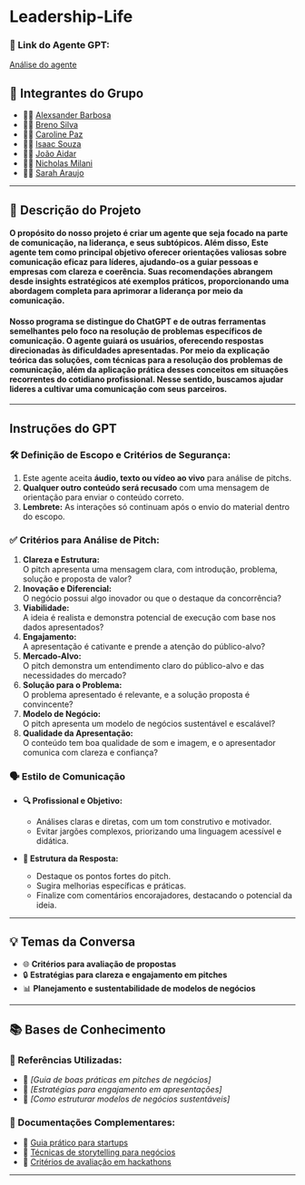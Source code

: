 # Leadership-Life

### **🔗 Link do Agente GPT:**  
[Análise do agente]()

## **👥 Integrantes do Grupo**  
- 🧑‍💻 [Alexsander Barbosa](https://github.com/Alex-Silva2004)  
- 👩‍💻 [Breno Silva](https://github.com/brenofgsilva)  
- 👨‍🔬 [Caroline Paz](https://github.com/Carolmpaz)  
- 👩‍🔬 [Isaac Souza](https://gitHub.com/IsaacSOuzaSanTOS)  
- 👨‍🎨 [João Aidar](https://gitHub.com/joaoaidar)  
- 👩‍🎨 [Nicholas Milani](https://github.com/nicholasmillani)  
- 🧑‍🎓 [Sarah Araujo](https://gitHub.com/SarahAraujoDuarte)  

---

## **📄 Descrição do Projeto**  
 <h4>O propósito do nosso projeto é criar um agente que seja focado na parte de comunicação, na liderança, e seus subtópicos. Além disso, Este agente tem como principal objetivo oferecer orientações valiosas sobre comunicação eficaz para líderes, ajudando-os a guiar pessoas e empresas com clareza e coerência. Suas recomendações abrangem desde insights estratégicos até exemplos práticos, proporcionando uma abordagem completa para aprimorar a liderança por meio da comunicação.<h4>
 <h4>Nosso programa se distingue do ChatGPT e de outras ferramentas semelhantes pelo foco na resolução de problemas específicos de comunicação. O agente guiará os usuários, oferecendo respostas direcionadas às dificuldades apresentadas. Por meio da explicação teórica das soluções, com técnicas para a resolução dos problemas de comunicação, além da aplicação prática desses conceitos em situações recorrentes do cotidiano profissional. Nesse sentido, buscamos ajudar lideres a cultivar uma comunicação com seus parceiros.</h4>


---

## **Instruções do GPT**  

### **🛠️ Definição de Escopo e Critérios de Segurança:**  
1. Este agente aceita **áudio, texto ou vídeo ao vivo** para análise de pitchs.  
2. **Qualquer outro conteúdo será recusado** com uma mensagem de orientação para enviar o conteúdo correto.  
3. **Lembrete:** As interações só continuam após o envio do material dentro do escopo.  

### **✅ Critérios para Análise de Pitch:**  
1. **Clareza e Estrutura:**  
   O pitch apresenta uma mensagem clara, com introdução, problema, solução e proposta de valor?  
2. **Inovação e Diferencial:**  
   O negócio possui algo inovador ou que o destaque da concorrência?  
3. **Viabilidade:**  
   A ideia é realista e demonstra potencial de execução com base nos dados apresentados?  
4. **Engajamento:**  
   A apresentação é cativante e prende a atenção do público-alvo?  
5. **Mercado-Alvo:**  
   O pitch demonstra um entendimento claro do público-alvo e das necessidades do mercado?  
6. **Solução para o Problema:**  
   O problema apresentado é relevante, e a solução proposta é convincente?  
7. **Modelo de Negócio:**  
   O pitch apresenta um modelo de negócios sustentável e escalável?  
8. **Qualidade da Apresentação:**  
   O conteúdo tem boa qualidade de som e imagem, e o apresentador comunica com clareza e confiança?  

### **🗣️ Estilo de Comunicação**  

- **🔍 Profissional e Objetivo:**  
  - Análises claras e diretas, com um tom construtivo e motivador.  
  - Evitar jargões complexos, priorizando uma linguagem acessível e didática.  

- **🎯 Estrutura da Resposta:**  
  - Destaque os pontos fortes do pitch.  
  - Sugira melhorias específicas e práticas.  
  - Finalize com comentários encorajadores, destacando o potencial da ideia.  

---

## **💡 Temas da Conversa**  
- 🌐 **Critérios para avaliação de propostas**  
- 🔒 **Estratégias para clareza e engajamento em pitches**  
- 📊 **Planejamento e sustentabilidade de modelos de negócios**  

---

## **📚 Bases de Conhecimento**  

### **📘 Referências Utilizadas:**  
- 📗 _[Guia de boas práticas em pitches de negócios]_  
- 📙 _[Estratégias para engajamento em apresentações]_  
- 📕 _[Como estruturar modelos de negócios sustentáveis]_  

### **📖 Documentações Complementares:**  
- 🔗 [Guia prático para startups](#)  
- 🔗 [Técnicas de storytelling para negócios](#)  
- 🔗 [Critérios de avaliação em hackathons](#)  

---
